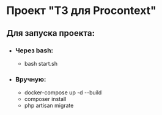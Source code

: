 # Проект "ТЗ для Procontext"

## Для запуска проекта: 
- ### Через  bash:
    - bash start.sh
- ### Вручную:
    - docker-compose up -d --build
    - composer install
    - php artisan migrate